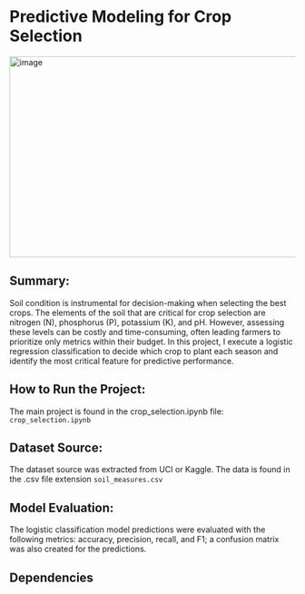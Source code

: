 # Predictive Modeling for Crop Selection

<img width="530" height="354" alt="image" src="https://github.com/user-attachments/assets/b7bdb1eb-de96-42cf-a8fc-e6293d443868" />

## Summary: 
Soil condition is instrumental for decision-making when selecting the best crops. The elements of the soil that are critical for crop selection are nitrogen (N), phosphorus (P), potassium (K), and pH. However, assessing these levels can be costly and time-consuming, often leading farmers to prioritize only metrics within their budget. In this project, I execute a logistic regression classification to decide which crop to plant each season and identify the most critical feature for predictive performance. 

## How to Run the Project: 
The main project is found in the crop_selection.ipynb file: `crop_selection.ipynb`

## Dataset Source:
The dataset source was extracted from UCI or Kaggle. The data is found in the .csv file extension `soil_measures.csv`

## Model Evaluation:
The logistic classification model predictions were evaluated with the following metrics: accuracy, precision, recall, and F1; a confusion matrix was also created for the predictions.

## Dependencies


